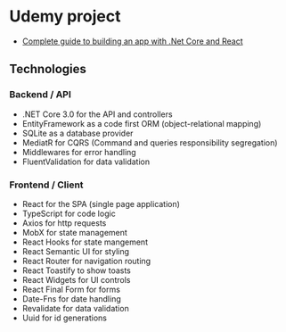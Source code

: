 # Udemy project

- [Complete guide to building an app with .Net Core and React](https://www.udemy.com/course/complete-guide-to-building-an-app-with-net-core-and-react/)

## Technologies

### Backend / API
- .NET Core 3.0 for the API and controllers
- EntityFramework as a code first ORM (object-relational mapping)
- SQLite as a database provider
- MediatR for CQRS (Command and queries responsibility segregation)
- Middlewares for error handling
- FluentValidation for data validation

### Frontend / Client
- React for the SPA (single page application)
- TypeScript for code logic
- Axios for http requests
- MobX for state management
- React Hooks for state mangement
- React Semantic UI for styling
- React Router for navigation routing
- React Toastify to show toasts
- React Widgets for UI controls
- React Final Form for forms
- Date-Fns for date handling
- Revalidate for data validation
- Uuid for id generations
